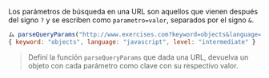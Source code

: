 Los parámetros de búsqueda en una URL son aquellos que vienen después del signo `?` y se escriben como `parametro=valor`, separados por el signo `&`.

```javascript
ム parseQueryParams("http://www.exercises.com?keyword=objects&language=javascript&level=intermediate");
{ keyword: "objects", language: "javascript", level: "intermediate" }
```

> Definí la función `parseQueryParams` que dada una URL, devuelva un objeto con cada parámetro como clave con su respectivo valor.